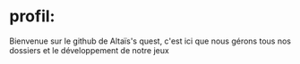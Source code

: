 # profil:
Bienvenue sur le github de Altaïs's quest, c'est ici que nous gérons tous nos dossiers et le développement de notre jeux
